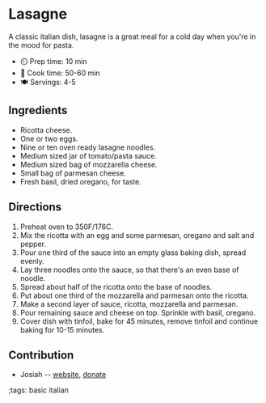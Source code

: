 # Lasagne

A classic italian dish, lasagne is a great meal for a cold day when you're in the mood for pasta. 

- ⏲️ Prep time: 10 min
- 🍳 Cook time: 50-60 min
- 🍽️ Servings: 4-5

## Ingredients

- Ricotta cheese. 
- One or two eggs.
- Nine or ten oven ready lasagne noodles.
- Medium sized jar of tomato/pasta sauce.
- Medium sized bag of mozzarella cheese.
- Small bag of parmesan cheese.  
- Fresh basil, dried oregano, for taste.

## Directions

1. Preheat oven to 350F/176C. 
2. Mix the ricotta with an egg and some parmesan, oregano and salt and pepper.
3. Pour one third of the sauce into an empty glass baking dish, spread evenly. 
4. Lay three noodles onto the sauce, so that there's an even base of noodle. 
5. Spread about half of the ricotta onto the base of noodles. 
6. Put about one third of the mozzarella and parmesan onto the ricotta. 
7. Make a second layer of sauce, ricotta, mozzarella and parmesan. 
8. Pour remaining sauce and cheese on top. Sprinkle with basil, oregano.
9. Cover dish with tinfoil, bake for 45 minutes, remove tinfoil and continue baking for 10-15 minutes.

## Contribution

- Josiah -- [website](https://himiko.cloud), [donate](https://himiko.cloud/donate/)

;tags: basic italian
